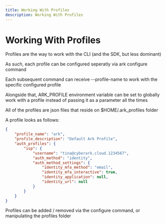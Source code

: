 ```yaml
---
title: Working With Profiles
description: Working With Profiles
---
```


# Working With Profiles
Profiles are the way to work with the CLI (and the SDK, but less dominant)

As such, each profile can be configured seperatly via ark configure command

Each subsequent command can receive --profile-name to work with the specific configured profile

Alongside that, ARK_PROFILE environment variable can be set to globally work with a profile instead of passing it as a parameter all the times

All of the profiles are json files that reside on $HOME/.ark_profiles folder

A profile looks as follows:

```json
{
    "profile_name": "ark",
    "profile_description": "Default Ark Profile",
    "auth_profiles": {
        "isp": {
            "username": "tina@cyberark.cloud.1234567",
            "auth_method": "identity",
            "auth_method_settings": {
                "identity_mfa_method": "email",
                "identity_mfa_interactive": true,
                "identity_application": null,
                "identity_url": null
            }
        }
    }
}
```

Profiles can be added / removed via the configure command, or manipulating the profiles folder